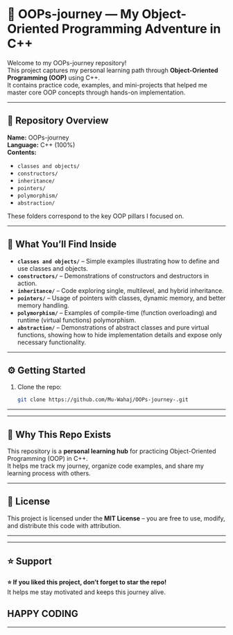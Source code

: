 # 🚀 OOPs-journey — My Object-Oriented Programming Adventure in C++

Welcome to my OOPs-journey repository!  
This project captures my personal learning path through **Object-Oriented Programming (OOP)** using C++.  
It contains practice code, examples, and mini-projects that helped me master core OOP concepts through hands-on implementation.

---

## 📂 Repository Overview

**Name:** OOPs-journey  
**Language:** C++ (100%)  
**Contents:**  
- `classes and objects/`  
- `constructors/`  
- `inheritance/`  
- `pointers/`  
- `polymorphism/`  
- `abstraction/`  
  

These folders correspond to the key OOP pillars I focused on.

---

## 📝 What You’ll Find Inside


- **`classes and objects/`** – Simple examples illustrating how to define and use classes and objects.  
- **`constructors/`** – Demonstrations of constructors and destructors in action.  
- **`inheritance/`** – Code exploring single, multilevel, and hybrid inheritance.  
- **`pointers/`** – Usage of pointers with classes, dynamic memory, and better memory handling.  
- **`polymorphism/`** – Examples of compile-time (function overloading) and runtime (virtual functions) polymorphism.  
- **`abstraction/`** – Demonstrations of abstract classes and pure virtual functions, showing how to hide implementation details and expose only necessary functionality.  


---

## ⚙️ Getting Started

1. Clone the repo:
   ```bash
   git clone https://github.com/Mu-Wahaj/OOPs-journey-.git

---

---

## 📌 Why This Repo Exists  

This repository is a **personal learning hub** for practicing Object-Oriented Programming (OOP) in C++.  
It helps me track my journey, organize code examples, and share my learning process with others.  

---


## 📜 License  

This project is licensed under the **MIT License** – you are free to use, modify, and distribute this code with attribution.  

---
---

## ⭐ Support  

**⭐ If you liked this project, don’t forget to star the repo!**  
It helps me stay motivated and keeps this journey alive.  
## HAPPY CODING
---



